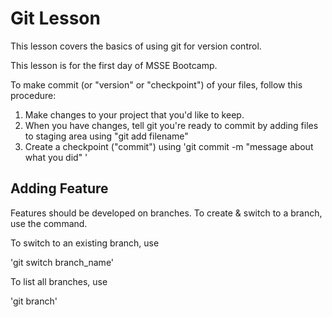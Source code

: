 # Git Lesson 

This lesson covers the basics of using git for version control. 

This lesson is for the first day of MSSE Bootcamp.

To make commit (or "version" or "checkpoint") of your files,
follow this procedure:

1. Make changes to your project that you'd like to keep.
2. When you have changes, tell git you're ready to commit by adding files to staging area using "git add filename"
3. Create a checkpoint ("commit") using 'git commit -m "message about what you did" '


## Adding Feature
Features should be developed on branches.
To create & switch to a branch, use the command.

To switch to an existing branch, use

'git switch branch_name'

To list all branches, use

'git branch'